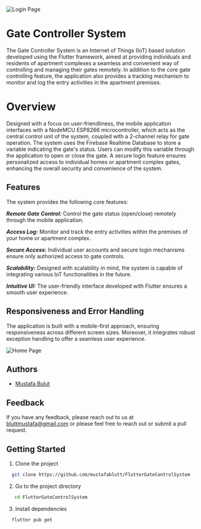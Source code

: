 
![Login Page](https://github.com/mustafablutt/FlutterGateControlSystem/assets/80100508/08d0be6b-22fa-4950-9883-bb36630bfd0c)



# Gate Controller System




The Gate Controller System is an Internet of Things (IoT) based solution developed using the Flutter framework, aimed at providing individuals and residents of apartment complexes a seamless and convenient way of controlling and managing their gates remotely. In addition to the core gate controlling feature, the application also provides a tracking mechanism to monitor and log the entry activities in the apartment premises.

# Overview



Designed with a focus on user-friendliness, the mobile application interfaces with a NodeMCU ESP8266 microcontroller, which acts as the central control unit of the system, coupled with a 2-channel relay for gate operation. The system uses the Firebase Realtime Database to store a variable indicating the gate's status. Users can modify this variable through the application to open or close the gate. A secure login feature ensures personalized access to individual homes or apartment complex gates, enhancing the overall security and convenience of the system.





## Features

The system provides the following core features:

***Remote Gate Control:*** Control the gate status (open/close) remotely through the mobile application.

***Access Log:*** Monitor and track the entry activities within the premises of your home or apartment complex.

***Secure Access:*** Individual user accounts and secure login mechanisms ensure only authorized access to gate controls.

***Scalability:*** Designed with scalability in mind, the system is capable of integrating various IoT functionalities in the future.

***Intuitive UI:*** The user-friendly interface developed with Flutter ensures a smooth user experience.
    
## Responsiveness and Error Handling

The application is built with a mobile-first approach, ensuring responsiveness across different screen sizes. Moreover, it integrates robust exception handling to offer a seamless user experience.



![Home Page](https://github.com/mustafablutt/FlutterGateControlSystem/assets/80100508/968d0d20-a95c-45ef-b99d-352617d6befd)





## Authors


- [Mustafa Bulut](https://github.com/mustafablutt)

  

## Feedback

If you have any feedback, please reach out to us at bluttmustafa@gmail.com or please feel free to reach out or submit a pull request.




## Getting Started

1. Clone the project

```bash
  git clone https://github.com/mustafablutt/FlutterGateControlSystem
```

2. Go to the project directory

```bash
   cd FlutterGateControlSystem
```

3. Install dependencies

```bash
  flutter pub get
```





  



